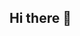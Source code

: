 ## Hi there 👋

<!--
**Gr-1m/Gr-1m** is a ✨ _special_ ✨ repository because its `README.md` (this file) appears on your GitHub profile.

Here are some ideas to get you started:

- 🔭 I’m currently working in Singapore
- 🌱 I’m currently learning "The Application of Golang in Network Security Research"
- 👯 I’m looking to collaborate on ...
- 🤔 I’m looking for help with "My Repository: pyIngo, Does he need another good name, What functions does it still need" & "How does Kang Jinlong fight in the Black Myth of Wukong"
- 💬 Ask me about Linux & Golang & Python & Anything related to network security, as long as I know how
- 📫 How to reach me: ...
- 😄 Pronouns: 小明, Gr%1m, Ming
- ⚡ Fun fact: ...
-->
